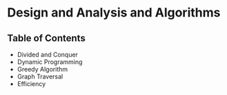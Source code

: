 # Design and Analysis and Algorithms

## Table of Contents

- Divided and Conquer
- Dynamic Programming
- Greedy Algorithm
- Graph Traversal
- Efficiency

